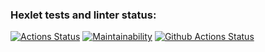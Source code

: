 ### Hexlet tests and linter status:
[![Actions Status](https://github.com/bysynth/php-project-lvl1/workflows/hexlet-check/badge.svg)](https://github.com/bysynth/php-project-lvl1/actions)
[![Maintainability](https://api.codeclimate.com/v1/badges/8a406fee390be106a62e/maintainability)](https://codeclimate.com/github/bysynth/php-project-lvl1/maintainability)
[![Github Actions Status](https://github.com/bysynth/php-project-lvl1/workflows/CI/badge.svg)](https://github.com/bysynth/php-project-lvl1/actions)
